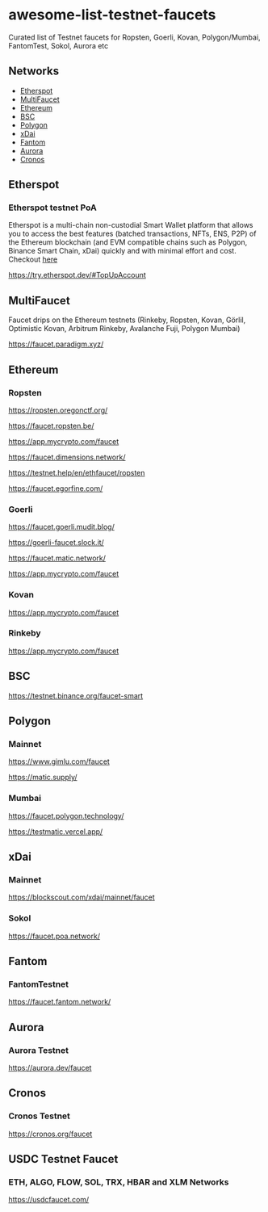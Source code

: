 # awesome-list-testnet-faucets
Curated list of Testnet faucets for Ropsten, Goerli, Kovan, Polygon/Mumbai, FantomTest, Sokol, Aurora etc


## Networks

- [Etherspot](#etherspot)
- [MultiFaucet](#multifaucet)
- [Ethereum](#ethereum)
- [BSC](#bsc)
- [Polygon](#polygon)
- [xDai](#xdai)
- [Fantom](#fantom)
- [Aurora](#aurora)
- [Cronos](#cronos)


## Etherspot

### Etherspot testnet PoA

Etherspot is a multi-chain non-custodial Smart Wallet platform that allows you to access the best features (batched transactions, NFTs, ENS, P2P) of the Ethereum blockchain (and EVM compatible chains such as Polygon, Binance Smart Chain, xDai) quickly and with minimal effort and cost.
Checkout [here](https://bit.ly/3oyavge)

https://try.etherspot.dev/#TopUpAccount

## MultiFaucet
Faucet drips on the Ethereum testnets (Rinkeby, Ropsten, Kovan, Görlil, Optimistic Kovan, Arbitrum Rinkeby, Avalanche Fuji, Polygon Mumbai)

https://faucet.paradigm.xyz/

## Ethereum
### Ropsten
https://ropsten.oregonctf.org/

https://faucet.ropsten.be/

https://app.mycrypto.com/faucet

https://faucet.dimensions.network/

https://testnet.help/en/ethfaucet/ropsten

https://faucet.egorfine.com/


### Goerli
https://faucet.goerli.mudit.blog/

https://goerli-faucet.slock.it/

https://faucet.matic.network/

https://app.mycrypto.com/faucet


### Kovan

https://app.mycrypto.com/faucet

### Rinkeby

https://app.mycrypto.com/faucet


## BSC

https://testnet.binance.org/faucet-smart

## Polygon

### Mainnet

https://www.gimlu.com/faucet

https://matic.supply/

### Mumbai

https://faucet.polygon.technology/

https://testmatic.vercel.app/

## xDai

### Mainnet

https://blockscout.com/xdai/mainnet/faucet

### Sokol

https://faucet.poa.network/

## Fantom

### FantomTestnet

https://faucet.fantom.network/

## Aurora

### Aurora Testnet

https://aurora.dev/faucet

## Cronos

### Cronos Testnet

https://cronos.org/faucet


## USDC Testnet Faucet

### ETH, ALGO, FLOW, SOL, TRX, HBAR and XLM Networks

https://usdcfaucet.com/
